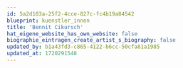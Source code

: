 ```yaml
---
id: 5a2d103a-25f2-4cce-827c-fc4b19a84542
blueprint: kuenstler_innen
title: 'Bennit Cikursch'
hat_eigene_website_has_own_website: false
biographie_eintragen_create_artist_s_biography: false
updated_by: b1a43fd3-c865-4122-b6cc-50cfa81a1985
updated_at: 1720291548
---
```

